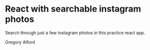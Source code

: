 # React with searchable instagram photos

Search through just a few instagram photos in this practice react app.

Gregory Alford

